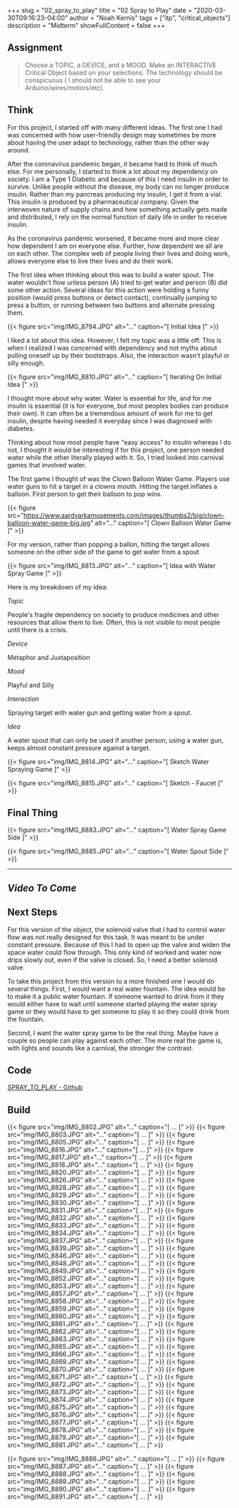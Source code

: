 +++
slug = "02_spray_to_play"
title = "02 Spray to Play"
date = "2020-03-30T09:16:23-04:00"
author = "Noah Kernis"
tags = ["itp", "critical_objects"]
description = "Midterm"
showFullContent = false
+++

## Assignment

> Choose a TOPIC, a DEVICE, and a MOOD. Make an INTERACTIVE Critical Object based on your selections. The technology should be conspicuous ( I should not be able to see your Arduino/wires/motors/etc).

## Think

For this project, I started off with many different ideas. The first one I had was concerned with how user-friendly design may sometimes be more about having the user adapt to technology, rather than the other way around. 

After the coronavirus pandemic began, it became hard to think of much else. For me personally, I started to think a lot about my dependency on society. I am a Type 1 Diabetic and because of this I need insulin in order to survive. Unlike people without the disease, my body can no longer produce insulin. Rather than my pancreas producing my insulin, I get it from a vial. This insulin is produced by a pharmaceutical company. Given the interwoven nature of supply chains and how something actually gets made and distributed, I rely on the normal function of daily life in order to receive insulin.

As the coronavirus pandemic worsened, it became more and more clear how dependent I am on everyone else. Further, how dependent we all are on each other. The complex web of people living their lives and doing work, allows everyone else to live their lives and do their work. 

The first idea when thinking about this was to build a water spout. The water wouldn't flow unless person (A) tried to get water and person (B) did some other action. Several ideas for this action were holding a funny position (would press buttons or detect contact), continually jumping to press a button, or running between two buttons and alternate pressing them.

{{< figure src="img/IMG_8794.JPG" alt="..." caption="[ Initial Idea ]" >}}

I liked a lot about this idea. However, I felt my topic was a little off. This is when I realized I was concerned with dependency and not myths about pulling oneself up by their bootstraps. Also, the interaction wasn't playful or silly enough.

{{< figure src="img/IMG_8810.JPG" alt="..." caption="[ Iterating On Initial Idea ]" >}}

I thought more about why water. Water is essential for life, and for me insulin is essential (it is for everyone, but most peoples bodies can produce their own). It can often be a tremendous amount of work for me to get insulin, despite having needed it everyday since I was diagnosed with diabetes. 

Thinking about how most people have "easy access" to insulin whereas I do not, I thought it would be interesting if for this project, one person needed water while the other literally played with it. So, I tried looked into carnival games that involved water. 

The first game I thought of was the Clown Balloon Water Game. Players use water guns to hit a target in a clowns mouth. Hitting the target inflates a balloon. First person to get their balloon to pop wins.

{{< figure src="https://www.aardvarkamusements.com/images/thumbs2/big/clown-balloon-water-game-big.jpg" alt="..." caption="[ Clown Balloon Water Game ]" >}}

For my version, rather than popping a ballon, hitting the target allows someone on the other side of the game to get water from a spout

{{< figure src="img/IMG_8813.JPG" alt="..." caption="[ Idea with Water Spray Game ]" >}}

Here is my breakdown of my idea: 

*Topic* 

People's fragile dependency on society to produce medicines and other resources that allow them to live. Often, this is not visible to most people until there is a crisis.

*Device*

Metaphor and Juxtaposition

*Mood*

Playful and Silly

*Interaction*

Spraying target with water gun and getting water from a spout.

*Idea*

A water spout that can only be used if another person, using a water gun, keeps almost constant pressure against a target.

{{< figure src="img/IMG_8814.JPG" alt="..." caption="[ Sketch Water Spraying Game ]" >}}

{{< figure src="img/IMG_8815.JPG" alt="..." caption="[ Sketch - Faucet ]" >}}

## Final Thing

{{< figure src="img/IMG_8883.JPG" alt="..." caption="[ Water Spray Game Side ]" >}}

{{< figure src="img/IMG_8885.JPG" alt="..." caption="[ Water Spout Side ]" >}}

---
*__Video To Come__*
---

<!-- <div style="text-align:center">
	<iframe width="640" height="360" src="https://www.youtube.com/embed/xNXErSWGO3w" frameborder="0" allow="autoplay;encrypted-media;picture-in-picture" allowfullscreen></iframe>
</div> -->

## Next Steps

For this version of the object, the solenoid valve that I had to control water flow was not really designed for this task. It was meant to be under constant pressure. Because of this I had to open up the valve and widen the space water could flow through. This only kind of worked and water now drips slowly out, even if the valve is closed. So, I need a better solenoid valve.

To take this project from this version to a more finished one I would do several things. First, I would want a real water fountain. The idea would be to make it a public water fountain. If someone wanted to drink from it they would either have to wait until someone started playing the water spray game or they would have to get someone to play it so they could drink from the fountain.

Second, I want the water spray game to be the real thing. Maybe have a couple so people can play against each other. The more real the game is, with lights and sounds like a carnival, the stronger the contrast. 

## Code

[SPRAY_TO_PLAY - Github](https://github.com/nkernis/SPRAY_TO_PLAY)

## Build

{{< figure src="img/IMG_8802.JPG" alt="..." caption="[ ... ]" >}}
{{< figure src="img/IMG_8803.JPG" alt="..." caption="[ ... ]" >}}
{{< figure src="img/IMG_8805.JPG" alt="..." caption="[ ... ]" >}}
{{< figure src="img/IMG_8816.JPG" alt="..." caption="[ ... ]" >}}
{{< figure src="img/IMG_8817.JPG" alt="..." caption="[ ... ]" >}}
{{< figure src="img/IMG_8818.JPG" alt="..." caption="[ ... ]" >}}
{{< figure src="img/IMG_8820.JPG" alt="..." caption="[ ... ]" >}}
{{< figure src="img/IMG_8826.JPG" alt="..." caption="[ ... ]" >}}
{{< figure src="img/IMG_8828.JPG" alt="..." caption="[ ... ]" >}}
{{< figure src="img/IMG_8829.JPG" alt="..." caption="[ ... ]" >}}
{{< figure src="img/IMG_8830.JPG" alt="..." caption="[ ... ]" >}}
{{< figure src="img/IMG_8831.JPG" alt="..." caption="[ ... ]" >}}
{{< figure src="img/IMG_8832.JPG" alt="..." caption="[ ... ]" >}}
{{< figure src="img/IMG_8833.JPG" alt="..." caption="[ ... ]" >}}
{{< figure src="img/IMG_8834.JPG" alt="..." caption="[ ... ]" >}}
{{< figure src="img/IMG_8837.JPG" alt="..." caption="[ ... ]" >}}
{{< figure src="img/IMG_8839.JPG" alt="..." caption="[ ... ]" >}}
{{< figure src="img/IMG_8846.JPG" alt="..." caption="[ ... ]" >}}
{{< figure src="img/IMG_8848.JPG" alt="..." caption="[ ... ]" >}}
{{< figure src="img/IMG_8849.JPG" alt="..." caption="[ ... ]" >}}
{{< figure src="img/IMG_8852.JPG" alt="..." caption="[ ... ]" >}}
{{< figure src="img/IMG_8853.JPG" alt="..." caption="[ ... ]" >}}
{{< figure src="img/IMG_8857.JPG" alt="..." caption="[ ... ]" >}}
{{< figure src="img/IMG_8858.JPG" alt="..." caption="[ ... ]" >}}
{{< figure src="img/IMG_8859.JPG" alt="..." caption="[ ... ]" >}}
{{< figure src="img/IMG_8860.JPG" alt="..." caption="[ ... ]" >}}
{{< figure src="img/IMG_8861.JPG" alt="..." caption="[ ... ]" >}}
{{< figure src="img/IMG_8862.JPG" alt="..." caption="[ ... ]" >}}
{{< figure src="img/IMG_8863.JPG" alt="..." caption="[ ... ]" >}}
{{< figure src="img/IMG_8865.JPG" alt="..." caption="[ ... ]" >}}
{{< figure src="img/IMG_8866.JPG" alt="..." caption="[ ... ]" >}}
{{< figure src="img/IMG_8869.JPG" alt="..." caption="[ ... ]" >}}
{{< figure src="img/IMG_8870.JPG" alt="..." caption="[ ... ]" >}}
{{< figure src="img/IMG_8871.JPG" alt="..." caption="[ ... ]" >}}
{{< figure src="img/IMG_8872.JPG" alt="..." caption="[ ... ]" >}}
{{< figure src="img/IMG_8873.JPG" alt="..." caption="[ ... ]" >}}
{{< figure src="img/IMG_8874.JPG" alt="..." caption="[ ... ]" >}}
{{< figure src="img/IMG_8875.JPG" alt="..." caption="[ ... ]" >}}
{{< figure src="img/IMG_8876.JPG" alt="..." caption="[ ... ]" >}}
{{< figure src="img/IMG_8877.JPG" alt="..." caption="[ ... ]" >}}
{{< figure src="img/IMG_8878.JPG" alt="..." caption="[ ... ]" >}}
{{< figure src="img/IMG_8879.JPG" alt="..." caption="[ ... ]" >}}
{{< figure src="img/IMG_8881.JPG" alt="..." caption="[ ... ]" >}}
<!-- {{< figure src="img/IMG_8883.JPG" alt="..." caption="[ ... ]" >}} -->
<!-- {{< figure src="img/IMG_8885.JPG" alt="..." caption="[ ... ]" >}} -->
{{< figure src="img/IMG_8886.JPG" alt="..." caption="[ ... ]" >}}
{{< figure src="img/IMG_8887.JPG" alt="..." caption="[ ... ]" >}}
{{< figure src="img/IMG_8888.JPG" alt="..." caption="[ ... ]" >}}
{{< figure src="img/IMG_8889.JPG" alt="..." caption="[ ... ]" >}}
{{< figure src="img/IMG_8890.JPG" alt="..." caption="[ ... ]" >}}
{{< figure src="img/IMG_8891.JPG" alt="..." caption="[ ... ]" >}}
